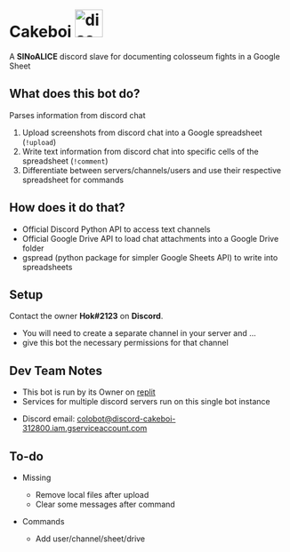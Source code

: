 # Cakeboi <img src="https://discord.com/assets/41484d92c876f76b20c7f746221e8151.svg" alt="discord_logo" width="50" height="50" />

A **SINoALICE** discord slave for documenting colosseum fights in a Google Sheet

## What does this bot do?

Parses information from discord chat


1. Upload screenshots from discord chat into a Google spreadsheet (`!upload`)
2. Write text information from discord chat into specific cells of the spreadsheet (`!comment`)
3. Differentiate between servers/channels/users and use their respective spreadsheet for commands

## How does it do that?

- Official Discord Python API to access text channels
- Official Google Drive API to load chat attachments into a Google Drive folder
- gspread (python package for simpler Google Sheets API) to write into spreadsheets

## Setup

Contact the owner **Hok#2123** on **Discord**.

- You will need to create a separate channel in your server and ...
- give this bot the necessary permissions for that channel

## Dev Team Notes

- This bot is run by its Owner on [replit](https://replit.com/)
- Services for multiple discord servers run on this single bot instance

* Discord email: colobot@discord-cakeboi-312800.iam.gserviceaccount.com


## To-do
- Missing
    - Remove local files after upload
    - Clear some messages after command
    
- Commands
    - Add user/channel/sheet/drive